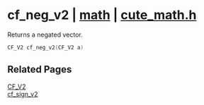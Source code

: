 # cf_neg_v2 | [math](https://github.com/RandyGaul/cute_framework/blob/master/docs/math/README.md) | [cute_math.h](https://github.com/RandyGaul/cute_framework/blob/master/include/cute_math.h)

Returns a negated vector.

```cpp
CF_V2 cf_neg_v2(CF_V2 a)
```

## Related Pages

[CF_V2](https://github.com/RandyGaul/cute_framework/blob/master/docs/math/cf_v2.md)  
[cf_sign_v2](https://github.com/RandyGaul/cute_framework/blob/master/docs/math/cf_sign_v2.md)  
